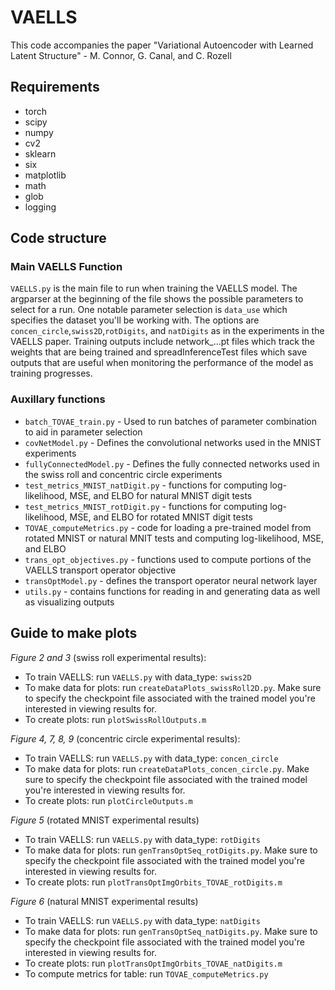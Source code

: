 # VAELLS
 This code accompanies the paper "Variational Autoencoder with Learned Latent Structure" - M. Connor, G. Canal, and C. Rozell

## Requirements
- torch
- scipy
- numpy
- cv2
- sklearn
- six
- matplotlib
- math
- glob
- logging

## Code structure

### Main VAELLS Function
`VAELLS.py` is the main file to run when training the VAELLS model. The argparser at the beginning of the file shows the possible parameters to select for a run. One notable parameter selection is `data_use` which specifies the dataset you'll be working with. The options are `concen_circle`,`swiss2D`,`rotDigits`, and `natDigits` as in the experiments in the VAELLS paper. Training outputs include network_...pt files which track the weights that are being trained and spreadInferenceTest files which save outputs that are useful when monitoring the performance of the model as training progresses.


### Auxillary functions
- `batch_TOVAE_train.py` - Used to run batches of parameter combination to aid in parameter selection
- `covNetModel.py` - Defines the convolutional networks used in the MNIST experiments
- `fullyConnectedModel.py` - Defines the fully connected networks used in the swiss roll and concentric circle experiments
- `test_metrics_MNIST_natDigit.py` - functions for computing log-likelihood, MSE, and ELBO for natural MNIST digit tests
- `test_metrics_MNIST_rotDigit.py` - functions for computing log-likelihood, MSE, and ELBO for rotated MNIST digit tests
- `TOVAE_computeMetrics.py` - code for loading a pre-trained model from rotated MNIST or natural MNIT tests and computing log-likelihood, MSE, and ELBO
- `trans_opt_objectives.py` - functions used to compute portions of the VAELLS transport operator objective
- `transOptModel.py` - defines the transport operator neural network layer
- `utils.py` - contains functions for reading in and generating data as well as visualizing outputs

## Guide to make plots
*Figure 2 and 3* (swiss roll experimental results):
 - To train VAELLS: run `VAELLS.py` with data_type: `swiss2D`
 - To make data for plots: run `createDataPlots_swissRoll2D.py`. Make sure to specify the checkpoint file associated with the trained model you're interested in viewing results for. 
 - To create plots: run `plotSwissRollOutputs.m`
 
*Figure 4, 7, 8, 9* (concentric circle experimental results):
 - To train VAELLS: run `VAELLS.py` with data_type: `concen_circle`
 - To make data for plots: run `createDataPlots_concen_circle.py`. Make sure to specify the checkpoint file associated with the trained model you're interested in viewing results for. 
 - To create plots: run `plotCircleOutputs.m` 

*Figure 5* (rotated MNIST experimental results)
 - To train VAELLS: run `VAELLS.py` with data_type: `rotDigits`
 - To make data for plots: run `genTransOptSeq_rotDigits.py`. Make sure to specify the checkpoint file associated with the trained model you're interested in viewing results for. 
 - To create plots: run `plotTransOptImgOrbits_TOVAE_rotDigits.m` 

*Figure 6* (natural MNIST experimental results)
 - To train VAELLS: run `VAELLS.py` with data_type: `natDigits`
 - To make data for plots: run `genTransOptSeq_natDigits.py`. Make sure to specify the checkpoint file associated with the trained model you're interested in viewing results for. 
 - To create plots: run `plotTransOptImgOrbits_TOVAE_natDigits.m` 
 - To compute metrics for table: run `TOVAE_computeMetrics.py`

